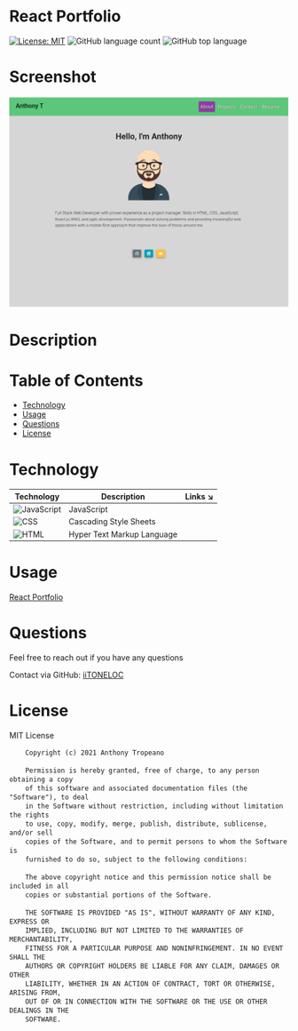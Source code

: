 # React Portfolio

[![License: MIT](https://img.shields.io/badge/License-MIT-yellow.svg)](https://opensource.org/licenses/MIT) ![GitHub language count](https://img.shields.io/github/languages/count/iiTONELOC/react-portolio?style=flat-square) ![GitHub top language](https://img.shields.io/github/languages/top/iiTONELOC/react-portolio?style=flat-square)

# Screenshot

![React Portfolio](./screenshot.png)

# Description

# Table of Contents

- [Technology](#technology)
- [Usage](#usage)
- [Questions](#questions)
- [License](#license)

# Technology

| Technology                                                                                                | Description                | Links ↘️ |
| --------------------------------------------------------------------------------------------------------- | -------------------------- | -------- |
| ![JavaScript](https://shields.io/static/v1?label=JavaScript&message=85.8%&color=yellow&style=flat-square) | JavaScript                 | []()     |
| ![CSS](https://shields.io/static/v1?label=CSS&message=10.3%&color=rebeccapurple&style=flat-square)        | Cascading Style Sheets     | []()     |
| ![HTML ](https://shields.io/static/v1?label=HTML&message=3.9%&color=orange&style=flat-square)             | Hyper Text Markup Language | []()     |

# Usage

[React Portfolio](https://iitoneloc.github.io/react-portolio)

# Questions

Feel free to reach out if you have any questions

Contact via GitHub: [iiTONELOC](https://github.com/iiTONELOC)

# License

MIT License

        Copyright (c) 2021 Anthony Tropeano

        Permission is hereby granted, free of charge, to any person obtaining a copy
        of this software and associated documentation files (the "Software"), to deal
        in the Software without restriction, including without limitation the rights
        to use, copy, modify, merge, publish, distribute, sublicense, and/or sell
        copies of the Software, and to permit persons to whom the Software is
        furnished to do so, subject to the following conditions:

        The above copyright notice and this permission notice shall be included in all
        copies or substantial portions of the Software.

        THE SOFTWARE IS PROVIDED "AS IS", WITHOUT WARRANTY OF ANY KIND, EXPRESS OR
        IMPLIED, INCLUDING BUT NOT LIMITED TO THE WARRANTIES OF MERCHANTABILITY,
        FITNESS FOR A PARTICULAR PURPOSE AND NONINFRINGEMENT. IN NO EVENT SHALL THE
        AUTHORS OR COPYRIGHT HOLDERS BE LIABLE FOR ANY CLAIM, DAMAGES OR OTHER
        LIABILITY, WHETHER IN AN ACTION OF CONTRACT, TORT OR OTHERWISE, ARISING FROM,
        OUT OF OR IN CONNECTION WITH THE SOFTWARE OR THE USE OR OTHER DEALINGS IN THE
        SOFTWARE.
